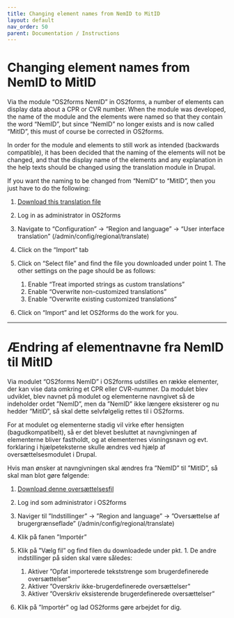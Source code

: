 ```yaml
---
title: Changing element names from NemID to MitID
layout: default
nav_order: 50
parent: Documentation / Instructions
---
```


# Changing element names from NemID to MitID

Via the module “OS2forms NemID” in OS2forms, a number of elements can display data about a CPR or CVR number. When the module was developed, the name of the module and the elements were named so that they contain the word “NemID”, but since “NemID” no longer exists and is now called “MitID”, this must of course be corrected in OS2forms.

In order for the module and elements to still work as intended (backwards compatible), it has been decided that the naming of the elements will not be changed, and that the display name of the elements and any explanation in the help texts should be changed using the translation module in Drupal.

If you want the naming to be changed from “NemID” to “MitID”, then you just have to do the following:

1. [Download this translation file](assets/translation-from-NemID-to-MitID.po)
2. Log in as administrator in OS2forms
3. Navigate to “Configuration” -> “Region and language” -> “User interface translation” (/admin/config/regional/translate)
4. Click on the “Import” tab
5. Click on “Select file” and find the file you downloaded under point 1. The other settings on the page should be as follows:

   1. Enable “Treat imported strings as custom translations”
   2. Enable “Overwrite non-customized translations”
   3. Enable “Overwrite existing customized translations”

6. Click on “Import” and let OS2forms do the work for you.

---

# Ændring af elementnavne fra NemID til MitID

Via modulet “OS2forms NemID” i OS2forms udstilles en række elementer, der kan vise data omkring et CPR eller CVR-nummer. Da modulet blev udviklet, blev navnet på modulet og elementerne navngivet så de indeholder ordet ”NemID”, men da ”NemID” ikke længere eksisterer og nu hedder ”MitID”, så skal dette selvfølgelig rettes til i OS2forms.

For at modulet og elementerne stadig vil virke efter hensigten (bagudkompatibelt), så er det blevet besluttet at navngivningen af elementerne bliver fastholdt, og at elementernes visningsnavn og evt. forklaring i hjælpeteksterne skulle ændres ved hjælp af oversættelsesmodulet i Drupal.

Hvis man ønsker at navngivningen skal ændres fra ”NemID” til ”MitID”, så skal man blot gøre følgende:

1. [Download denne oversættelsesfil](assets/translation-from-NemID-to-MitID.po)
2. Log ind som administrator i OS2forms
3. Naviger til ”Indstillinger” -> ”Region and language” -> ”Oversættelse af brugergrænseflade” (/admin/config/regional/translate)
4. Klik på fanen ”Importér”
5. Klik på ”Vælg fil” og find filen du downloadede under pkt. 1. De andre indstillinger på siden skal være således:

   1. Aktiver ”Opfat importerede tekststrenge som brugerdefinerede oversættelser”
   2. Aktiver ”Overskriv ikke-brugerdefinerede oversættelser”
   3. Aktiver ”Overskriv eksisterende brugerdefinerede oversættelser”

6. Klik på ”Importér” og lad OS2forms gøre arbejdet for dig.
